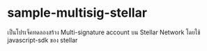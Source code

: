# sample-multisig-stellar
เป็นโปรเจ็คทดลองสร้าง Multi-signature account บน Stellar Network โดยใช้ javascript-sdk ของ stellar 
